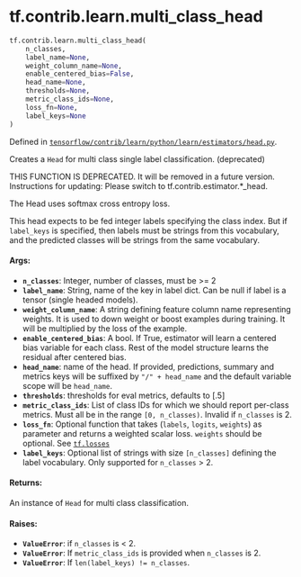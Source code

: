 <div itemscope itemtype="http://developers.google.com/ReferenceObject">
<meta itemprop="name" content="tf.contrib.learn.multi_class_head" />
</div>

# tf.contrib.learn.multi_class_head

``` python
tf.contrib.learn.multi_class_head(
    n_classes,
    label_name=None,
    weight_column_name=None,
    enable_centered_bias=False,
    head_name=None,
    thresholds=None,
    metric_class_ids=None,
    loss_fn=None,
    label_keys=None
)
```



Defined in [`tensorflow/contrib/learn/python/learn/estimators/head.py`](https://www.tensorflow.org/code/tensorflow/contrib/learn/python/learn/estimators/head.py).

Creates a `Head` for multi class single label classification. (deprecated)

THIS FUNCTION IS DEPRECATED. It will be removed in a future version.
Instructions for updating:
Please switch to tf.contrib.estimator.*_head.

The Head uses softmax cross entropy loss.

This head expects to be fed integer labels specifying the class index. But
if `label_keys` is specified, then labels must be strings from this
vocabulary, and the predicted classes will be strings from the same
vocabulary.

#### Args:

* <b>`n_classes`</b>: Integer, number of classes, must be >= 2
* <b>`label_name`</b>: String, name of the key in label dict. Can be null if label
      is a tensor (single headed models).
* <b>`weight_column_name`</b>: A string defining feature column name representing
    weights. It is used to down weight or boost examples during training. It
    will be multiplied by the loss of the example.
* <b>`enable_centered_bias`</b>: A bool. If True, estimator will learn a centered
    bias variable for each class. Rest of the model structure learns the
    residual after centered bias.
* <b>`head_name`</b>: name of the head. If provided, predictions, summary and metrics
    keys will be suffixed by `"/" + head_name` and the default variable scope
    will be `head_name`.
* <b>`thresholds`</b>: thresholds for eval metrics, defaults to [.5]
* <b>`metric_class_ids`</b>: List of class IDs for which we should report per-class
    metrics. Must all be in the range `[0, n_classes)`. Invalid if
    `n_classes` is 2.
* <b>`loss_fn`</b>: Optional function that takes (`labels`, `logits`, `weights`) as
    parameter and returns a weighted scalar loss. `weights` should be
    optional. See <a href="../../../tf/losses.md"><code>tf.losses</code></a>
* <b>`label_keys`</b>: Optional list of strings with size `[n_classes]` defining the
    label vocabulary. Only supported for `n_classes` > 2.


#### Returns:

An instance of `Head` for multi class classification.


#### Raises:

* <b>`ValueError`</b>: if `n_classes` is < 2.
* <b>`ValueError`</b>: If `metric_class_ids` is provided when `n_classes` is 2.
* <b>`ValueError`</b>: If `len(label_keys) != n_classes`.